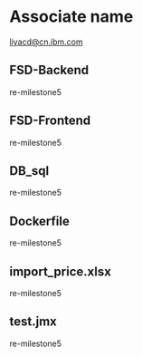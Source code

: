 # Associate name

liyacd@cn.ibm.com

## FSD-Backend

re-milestone5

## FSD-Frontend

re-milestone5

## DB_sql

re-milestone5

## Dockerfile

re-milestone5

## import_price.xlsx

re-milestone5

## test.jmx

re-milestone5